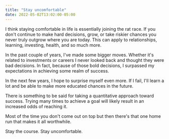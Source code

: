 ```yaml
---
title: "Stay uncomfortable"
date: 2022-05-02T13:02:00-05:00
---
```


I think staying comfortable in life is essentially joining the rat race. If you don't continue to make hard decisions, grow, or take riskier chances you never truly outgrow where you are today. This can apply to relationships, learning, investing, health, and so much more.

In the past couple of years, I've made some bigger moves. Whether it's related to investments or careers I never looked back and thought they were bad decisions. In fact, because of those bold decisions, I surpassed my expectations in achieving some realm of success.

In the next few years, I hope to surprise myself even more. If I fail, I'll learn a lot and be able to make more educated chances in the future.

There is something to be said for taking a quantitative approach toward success. Trying many times to achieve a goal will likely result in an increased odds of reaching it.

Most of the time you don't come out on top but then there's that one home run that makes it all worthwhile.

Stay the course. Stay uncomfortable.
